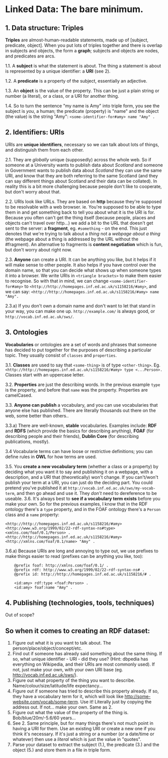# Linked Data: The bare minimum.

## 1. Data structure: Triples

**Triples** are almost-human-readable statements, made up of [subject, predicate, object]. When you put lots of triples together and there is overlap in subjects and objects, the form a **graph**; subjects and objects are nodes, and predicates are arcs.

1.1. A **subject** is what the statement is about. The thing a statement is about is represented by a unique identifier: a **URI** (see 2).

1.2. A **predicate** is a property of the subject, essentially an adjective.

1.3. An **object** is the value of the property. This can be just a plain string or number (a literal), or a class, or a URI for another thing.

1.4. So to turn the sentence "my name is Amy" into triple form, you see the subject is *you*, a human; the predicate (property) is "name" and the object (the value) is the string "Amy": ```<some-identifier-for#amy> name "Amy" .```

## 2. Identifiers: URIs

URIs are **unique identifiers**, necessary so we can talk about lots of things, and distinguish them from each other.

2.1. They are *globally* unique (supposedly) across the whole web. So if someone at a University wants to publish data about *Scotland* and someone in Government wants to publish data about *Scotland* they can use the same URI, and know that they are both referring to the same Scotland (and they can say different things about Scotland and their data can be collated). In reality this is a bit more challenging because people don't like to cooperate, but don't worry about that.

2.2. URIs look like URLs. They are based on **http** because they're supposed to be resolvable with a web browser. ie. You're supposed to be able to type them in and get something back to tell you about what it is the URI is for. Because you often can't get the thing itself (because people, places and objects can't travel over http...) we add a bit to the URL that doesn't get sent to the server: a **fragment**, eg. ```#something``` - on the end. This just denotes that we're trying to talk about a *thing* not a *webpage about a thing* (the webpage about a thing is addressed by the URL without the #fragment). An alternative to fragments is **content negotiation** which is fun, but don't worry about right now.

2.3. **Anyone** can create a URI. It can be anything you like, but it helps if it will make sense to other people. It also helps if you have control over the domain name, so that you can decide what shows up when someone types it into a browser. We write URIs in ```<triangle brackets>``` to make them easier to recognise. So with that in mind, we can change ```<some-identifier-for#amy>``` to ```<http://http://homepages.inf.ed.ac.uk/s1158216/#amy>```, and we can say: ```<http://http://homepages.inf.ed.ac.uk/s1158216/#amy> name "Amy".```

2.3.a) If you don't own a domain name and don't want to let that stand in your way, you can make one up. ```http://example.com/``` is always good, or ```http://vocab.inf.ed.ac.uk/sws/```.

## 3. Ontologies

**Vocabularies** or ontologies are a set of words and phrases that someone has decided to put together for the purposes of describing a particular topic. They usually consist of ```classes``` and ```properties```. 

3.1. **Classes** are used to say that `<some-thing>` is of type `<other-thing>`. Eg. `<http://http://homepages.inf.ed.ac.uk/s1158216/#amy> type <...Person>.` Classes start with an uppercase letter.

3.2. **Properties** are just the describing words. In the previous example `type` is the property, and before that `name` was the property. Properties are camelCased.

3.3. **Anyone can publish** a vocabulary, and you can use vocabularies that anyone else has published. There are literally thousands out there on the web, some better than others..

3.3.a) There are well-known, **stable** vocabularies. Examples include: **RDF** and **RDFS** (which provide the basics for describing anything), **FOAF** (for describing people and their friends), **Dublin Core** (for describing publications, mostly).

3.4 Vocabularie terms can have loose or restrictive definitions; you can define rules in **OWL** for how terms are used.

3.5. You **create a new vocabulary term** (whether a class or a property) by deciding what you want it to say and publishing it on a webpage, with a description, and a URI that (theoretically) won't change. If you can't/won't publish your term at a URI, you can just do the deciding part. You could pretend you've published it at `http://vocab.inf.ed.ac.uk/sws/my-vocab-term`, and then go ahead and use it. They *don't* need to dereference to be useable.
3.6. It's always best to **see if a vocabulary term exists** before you make your own. So for the previous examples, I know that in the RDF ontology there's a `type` property, and in the FOAF ontology there's a `Person` class and a `name` property:

```
<http://http://homepages.inf.ed.ac.uk/s1158216/#amy> <http://www.w3.org/1999/02/22-rdf-syntax-ns#type> <xmlns.com/foaf/0.1/Person> .
<http://http://homepages.inf.ed.ac.uk/s1158216/#amy> <http://xmlns.com/foaf/0.1/name> "Amy" .
```

3.6.a) Because URIs are long and annoying to type out, we use prefixes to make things easier to read (prefixes can be anything you like, too):

```
    @prefix foaf: http://xmlns.com/foaf/0.1/ .
    @prefix rdf: http://www.w3.org/1999/02/22-rdf-syntax-ns# .
    @prefix id: http://http://homepages.inf.ed.ac.uk/s1158216/# .

    <id:amy> rdf:type <foaf:Person> .
    <id:amy> foaf:name "Amy" .
```

## 4. Publishing (technologies, tools, techniques)

Out of scope?

## So when it comes to creating an RDF dataset:

1. Figure out what it is you want to talk about. The person/place/object/concept/etc.
2. Find out if someone has already said something about the same thing. If so, what unique identifier - URI - did they use? (Hint: dbpedia has everything on Wikipedia, and their URIs are most commonly used). If not, just make your own, with your own URI base (eg. http://vocab.inf.ed.ac.uk/sws/).
3. Figure out what property of the thing you want to describe. Name/colour/size/latitude/life expectancy...
4. Figure out if someone has tried to describe this property already. If so, they have a vocabulary term for it, which will look like http://some-website.com/vocab/some-term. Use it! Literally just by copying the address out. If not... make your own. Same as 2.
5. Figure out what the value of the property of the thing is. Bob/blue/20m/-5.6/60 years...
6. See 2. Same principle, but for many things there's not much point in having a URI for them. Use an existing URI or create a new one if you think it's necessary. If it's just a string or a number (or a date/time or whatever) then use a *literal* which is just the value in "quotes".
7. Parse your dataset to extract the subject (1.), the predicate (3.) and the object (5.) and store them in a file in triple form.